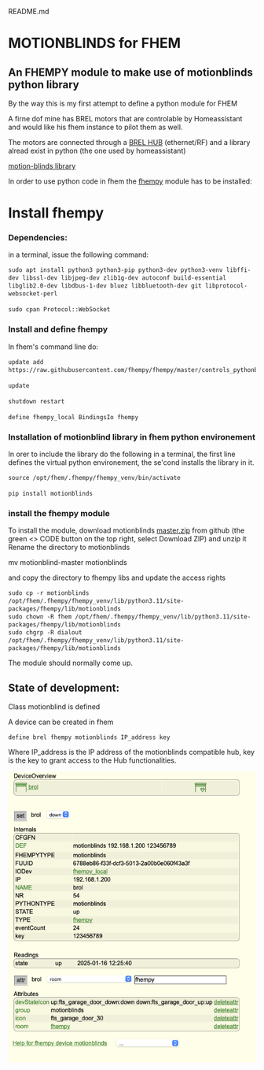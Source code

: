 README.md

# MOTIONBLINDS for FHEM

## An FHEMPY module to make use of motionblinds python library

By the way this is my first attempt to define a python module for FHEM

A firne dof mine has BREL motors that are controlable by Homeassistant and would like his fhem instance to pilot them as well. 

The motors are connected through a [BREL HUB](https://www.brel-home.nl/nl/pro/producten/smart-home/353/hub-03) (ethernet/RF) and a library alread exist in python (the one used by homeassistant)

[motion-blinds library](https://github.com/starkillerOG/motion-blinds)

In order to use python code in fhem the [fhempy](https://github.com/fhempy/fhempy/tree/master) module has to be installed:

# Install fhempy

### Dependencies:

in a terminal, issue the following command:

    sudo apt install python3 python3-pip python3-dev python3-venv libffi-dev libssl-dev libjpeg-dev zlib1g-dev autoconf build-essential libglib2.0-dev libdbus-1-dev bluez libbluetooth-dev git libprotocol-websocket-perl
    
    sudo cpan Protocol::WebSocket

### Install and define fhempy

In fhem's command line do:

    update add https://raw.githubusercontent.com/fhempy/fhempy/master/controls_pythonbinding.txt

    update

    shutdown restart
    
    define fhempy_local BindingsIo fhempy

### Installation of motionblind library in fhem python environement

In orer to include the library do the following in a terminal, the first line defines the virtual python environement, the se'cond installs the library in it.

    source /opt/fhem/.fhempy/fhempy_venv/bin/activate
    
    pip install motionblinds

### install the fhempy module

To install the module, download motionblinds [master.zip](https://github.com/jcoenencom/motionblind) from github (the green <> CODE button on the top right, select Download ZIP) and unzip it
Rename the directory to motionblinds

 mv motionblind-master motionblinds

and copy the directory to fhempy libs and update the access rights

    sudo cp -r motionblinds /opt/fhem/.fhempy/fhempy_venv/lib/python3.11/site-packages/fhempy/lib/motionblinds
    sudo chown -R fhem /opt/fhem/.fhempy/fhempy_venv/lib/python3.11/site-packages/fhempy/lib/motionblinds
    sudo chgrp -R dialout /opt/fhem/.fhempy/fhempy_venv/lib/python3.11/site-packages/fhempy/lib/motionblinds

The module should normally come up.

## State of development:

Class motionblind is defined

A device can be created in fhem

    define brel fhempy motionblinds IP_address key

Where IP_address is the IP address of the motionblinds compatible hub, 
key is the key to grant access to the Hub functionalities.

![Device created on fhem](images/device.png)

